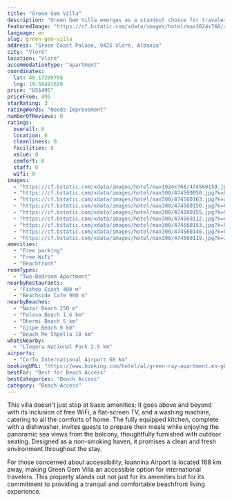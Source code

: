 ```yaml
---
title: "Green Gem Villa"
description: "Green Gem Villa emerges as a standout choice for travelers seeking a serene beachfront escape in Vlorë, perfectly positioned just a stone's throw away from Nazar Beach and a brief drive from Palasa Beach."
featuredImage: "https://cf.bstatic.com/xdata/images/hotel/max1024x768/474560159.jpg?k=98ebd7f5e02f652f4a122c6a085cb7522df0fbca3c7366e2008d5f87c1264ea8&o=&hp=1"
language: en
slug: green-gem-villa
address: "Green Coast Palase, 9425 Vlorë, Albania"
city: "Vlorë"
location: "Vlorë"
accommodationType: "apartment"
coordinates:
  lat: 40.17299708
  lng: 19.58491629
price: "US$495"
priceFrom: 495
starRating: 3
ratingWords: "Needs Improvement"
numberOfReviews: 0
ratings:
  overall: 0
  location: 0
  cleanliness: 0
  facilities: 0
  value: 0
  comfort: 0
  staff: 0
  wifi: 0
images:
  - "https://cf.bstatic.com/xdata/images/hotel/max1024x768/474560159.jpg?k=98ebd7f5e02f652f4a122c6a085cb7522df0fbca3c7366e2008d5f87c1264ea8&o=&hp=1"
  - "https://cf.bstatic.com/xdata/images/hotel/max500/474560050.jpg?k=8f635f50690e524ec4982328611603a8847014a8505d276e35d48143c1bc1140&o=&hp=1"
  - "https://cf.bstatic.com/xdata/images/hotel/max500/474560163.jpg?k=a571d3ad83af0bc13c24e34874671f018a8c93abefe5708cb1ba05081b493cd3&o=&hp=1"
  - "https://cf.bstatic.com/xdata/images/hotel/max300/474560150.jpg?k=64a07731fee6951a7e79a3d9fb9cb63995feda71aba86989449679ba7bc79a9b&o=&hp=1"
  - "https://cf.bstatic.com/xdata/images/hotel/max300/474560155.jpg?k=55823ae6eac44fdbb7c70df7ec04cc9dd82ad45f8b37da71f33438944bcb8b3a&o=&hp=1"
  - "https://cf.bstatic.com/xdata/images/hotel/max300/474560112.jpg?k=ef643a829ae799972e6111bba734032f22b384643dd9569eeab7109530073804&o=&hp=1"
  - "https://cf.bstatic.com/xdata/images/hotel/max300/474560153.jpg?k=0a39e5baa9f4fe11232a58e26790f9c73d87c4528e1eef975790cbc8cd303b30&o=&hp=1"
  - "https://cf.bstatic.com/xdata/images/hotel/max300/474560146.jpg?k=0294ec5d8c38ff511e32ff344994ed9915643d6ea133f99725cc15b6c6513944&o=&hp=1"
  - "https://cf.bstatic.com/xdata/images/hotel/max300/474560119.jpg?k=284382a055383e2278796728ba377dfc7c741a744f6578853a9fcf11f2d08672&o=&hp=1"
amenities:
  - "Free parking"
  - "Free WiFi"
  - "Beachfront"
roomTypes:
  - "Two-Bedroom Apartment"
nearbyRestaurants:
  - "Fishop Coast 400 m"
  - "Beachside Cafe 900 m"
nearbyBeaches:
  - "Nazar Beach 250 m"
  - "Palasa Beach 1.6 km"
  - "Dhermi Beach 5 km"
  - "Gjipe Beach 9 km"
  - "Beach Me Shpella 10 km"
whatsNearby:
  - "Llogora National Park 2.5 km"
airports:
  - "Corfu International Airport 68 km"
bookingURL: "https://www.booking.com/hotel/al/green-ray-apartment.en-gb.html?aid=8035640"
bestFor: "Best for Beach Access"
bestCategories: "Beach Access"
category: "Beach Access"
---
```


This villa doesn't just stop at basic amenities; it goes above and beyond with its inclusion of free WiFi, a flat-screen TV, and a washing machine, catering to all the comforts of home. The fully equipped kitchen, complete with a dishwasher, invites guests to prepare their meals while enjoying the panoramic sea views from the balcony, thoughtfully furnished with outdoor seating. Designed as a non-smoking haven, it promises a clean and fresh environment throughout the stay.

For those concerned about accessibility, Ioannina Airport is located 168 km away, making Green Gem Villa an accessible option for international travelers. This property stands out not just for its amenities but for its commitment to providing a tranquil and comfortable beachfront living experience.